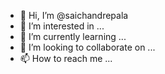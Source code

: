 - 👋 Hi, I’m @saichandrepala
- 👀 I’m interested in ...
- 🌱 I’m currently learning ...
- 💞️ I’m looking to collaborate on ...
- 📫 How to reach me ...

<!---
saichandrepala/saichandrepala is a ✨ special ✨ repository because its `README.md` (this file) appears on your GitHub profile.
You can click the Preview link to take a look at your changes.
--->

